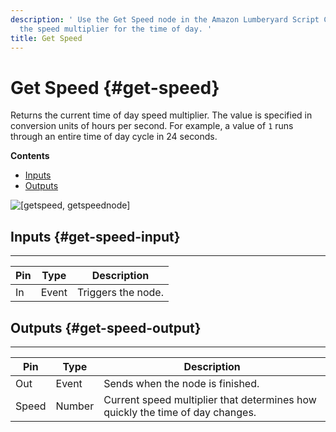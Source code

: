```yaml
---
description: ' Use the Get Speed node in the Amazon Lumberyard Script Canvas editor to return
  the speed multiplier for the time of day. '
title: Get Speed
---
```

# Get Speed {#get-speed}

Returns the current time of day speed multiplier\. The value is specified in conversion units of hours per second\. For example, a value of `1` runs through an entire time of day cycle in 24 seconds\.

**Contents**
+ [Inputs](#get-speed-input)
+ [Outputs](#get-speed-output)

![\[getspeed, getspeednode\]](/images/userguide/scripting/script-canvas/scriptcanvasnodes/script-canvas-get-speed-node.png)

## Inputs {#get-speed-input}


****

| Pin | Type | Description |
| --- | --- | --- |
| In | Event | Triggers the node\. |

## Outputs {#get-speed-output}


****

| Pin | Type | Description |
| --- | --- | --- |
| Out | Event | Sends when the node is finished\. |
| Speed | Number | Current speed multiplier that determines how quickly the time of day changes\. |
